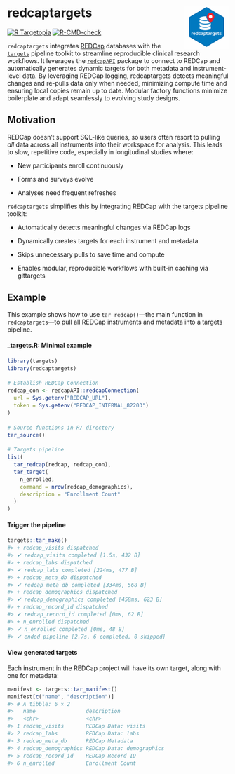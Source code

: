 
<!-- README.md is generated from README.Rmd. Please edit that file -->

# redcaptargets <img src="man/figures/logo.png" align="right" width="100" height="100"/>

<!-- badges: start -->

[![R
Targetopia](https://img.shields.io/badge/R_Targetopia-member-blue?style=flat&labelColor=gray)](https://wlandau.github.io/targetopia/)
[![R-CMD-check](https://github.com/overdodactyl/redcaptargets/actions/workflows/R-CMD-check.yaml/badge.svg)](https://github.com/overdodactyl/redcaptargets/actions/workflows/R-CMD-check.yaml)

<!-- badges: end -->

`redcaptargets` integrates [REDCap](https://project-redcap.org/)
databases with the [`targets`](https://books.ropensci.org/targets/)
pipeline toolkit to streamline reproducible clinical research workflows.
It leverages the
[`redcapAPI`](https://cran.r-project.org/web/packages/redcapAPI/index.html)
package to connect to REDCap and automatically generates dynamic targets
for both metadata and instrument-level data. By leveraging REDCap
logging, redcaptargets detects meaningful changes and re-pulls data only
when needed, minimizing compute time and ensuring local copies remain up
to date. Modular factory functions minimize boilerplate and adapt
seamlessly to evolving study designs.

## Motivation

REDCap doesn’t support SQL-like queries, so users often resort to
pulling *all* data across all instruments into their workspace for
analysis. This leads to slow, repetitive code, especially in
longitudinal studies where:

- New participants enroll continuously

- Forms and surveys evolve

- Analyses need frequent refreshes

`redcaptargets` simplifies this by integrating REDCap with the targets
pipeline toolkit:

- Automatically detects meaningful changes via REDCap logs

- Dynamically creates targets for each instrument and metadata

- Skips unnecessary pulls to save time and compute

- Enables modular, reproducible workflows with built-in caching via
  gittargets

## Example

This example shows how to use `tar_redcap()`—the main function in
`redcaptargets`—to pull all REDCap instruments and metadata into a
targets pipeline.

#### **\_targets.R: Minimal example**

``` r
library(targets)
library(redcaptargets)

# Establish REDCap Connection
redcap_con <- redcapAPI::redcapConnection(
  url = Sys.getenv("REDCAP_URL"),
  token = Sys.getenv("REDCAP_INTERNAL_82203")
)

# Source functions in R/ directory
tar_source()

# Targets pipeline
list(
  tar_redcap(redcap, redcap_con),
  tar_target(
    n_enrolled,
    command = nrow(redcap_demographics),
    description = "Enrollment Count"
  )
)
```

#### Trigger the pipeline

``` r
targets::tar_make()
#> + redcap_visits dispatched
#> ✔ redcap_visits completed [1.5s, 432 B]
#> + redcap_labs dispatched
#> ✔ redcap_labs completed [224ms, 477 B]
#> + redcap_meta_db dispatched
#> ✔ redcap_meta_db completed [334ms, 568 B]
#> + redcap_demographics dispatched
#> ✔ redcap_demographics completed [458ms, 623 B]
#> + redcap_record_id dispatched
#> ✔ redcap_record_id completed [0ms, 62 B]
#> + n_enrolled dispatched
#> ✔ n_enrolled completed [0ms, 48 B]
#> ✔ ended pipeline [2.7s, 6 completed, 0 skipped]
```

#### View generated targets

Each instrument in the REDCap project will have its own target, along
with one for metadata:

``` r
manifest <- targets::tar_manifest()
manifest[c("name", "description")]
#> # A tibble: 6 × 2
#>   name                description              
#>   <chr>               <chr>                    
#> 1 redcap_visits       REDCap Data: visits      
#> 2 redcap_labs         REDCap Data: labs        
#> 3 redcap_meta_db      REDCap Metadata          
#> 4 redcap_demographics REDCap Data: demographics
#> 5 redcap_record_id    REDCap Record ID         
#> 6 n_enrolled          Enrollment Count
```

